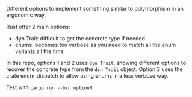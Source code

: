 Different options to implement something similar to polymorphism in an ergonomic
way.

Rust offer 2 main options:
- dyn Trait: difficult to get the concrete type if needed
- enums: becomes too verbose as you need to match all the enum variants all the time

In this repo, options 1 and 2 uses `dyn Trait`, showing different options to
recover the concrete type from the `dyn Trait` object. Option 3 uses the crate
enum_dispatch to allow using enums in a less verbose way.

Test with `cargo run --bin optionN`
